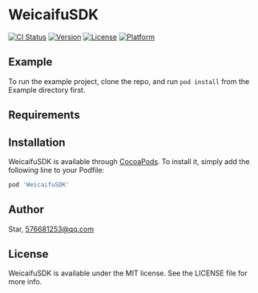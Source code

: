 # WeicaifuSDK

[![CI Status](http://img.shields.io/travis/Star/WeicaifuSDK.svg?style=flat)](https://travis-ci.org/Star/WeicaifuSDK)
[![Version](https://img.shields.io/cocoapods/v/WeicaifuSDK.svg?style=flat)](http://cocoapods.org/pods/WeicaifuSDK)
[![License](https://img.shields.io/cocoapods/l/WeicaifuSDK.svg?style=flat)](http://cocoapods.org/pods/WeicaifuSDK)
[![Platform](https://img.shields.io/cocoapods/p/WeicaifuSDK.svg?style=flat)](http://cocoapods.org/pods/WeicaifuSDK)

## Example

To run the example project, clone the repo, and run `pod install` from the Example directory first.

## Requirements

## Installation

WeicaifuSDK is available through [CocoaPods](http://cocoapods.org). To install
it, simply add the following line to your Podfile:

```ruby
pod 'WeicaifuSDK'
```

## Author

Star, 576681253@qq.com

## License

WeicaifuSDK is available under the MIT license. See the LICENSE file for more info.
